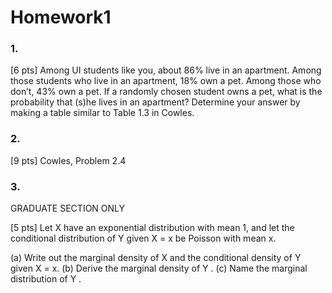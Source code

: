 # Homework1

### 1.
[6 pts] Among UI students like you, about 86% live in an apartment. Among those students who live in an apartment, 18% own a pet. Among those who don’t, 43% own a pet.
If a randomly chosen student owns a pet, what is the probability that (s)he lives in an apartment?
Determine your answer by making a table similar to Table 1.3 in Cowles.

### 2.
[9 pts] Cowles, Problem 2.4

### 3.
GRADUATE SECTION ONLY

[5 pts] Let X have an exponential distribution with mean 1, and let the conditional
distribution of Y given X = x be Poisson with mean x.

(a) Write out the marginal density of X and the conditional density of Y given X = x. (b) Derive the marginal density of Y .
(c) Name the marginal distribution of Y .
